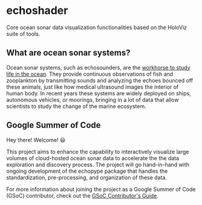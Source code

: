 # echoshader

Core ocean sonar data visualization functionalities based on the HoloViz suite of tools.

## What are ocean sonar systems?

Ocean sonar systems, such as echosounders, are the [workhorse to study life in the ocean](https://storymaps.arcgis.com/stories/e245977def474bdba60952f30576908f). They provide continuous observations of fish and zooplankton by transmitting sounds and analyzing the echoes bounced off these animals, just like how medical ultrasound images the interior of human body. In recent years these systems are widely deployed on ships, autonomous vehicles, or moorings, bringing in a lot of data that allow scientists to study the change of the marine ecosystem.

## Google Summer of Code

Hey there! Welcome! 😃

This project aims to enhance the capability to interactively visualize large volumes of cloud-hosted ocean sonar data to accelerate the the data exploration and discovery process. The project will go hand-in-hand with ongoing development of the echopype package that handles the standardization, pre-processing, and organization of these data.

For more information about joining the project as a Google Summer of Code (GSoC) contributor, check out the [GSoC Contributor's Guide](gsoc_contributors_guide.md).
